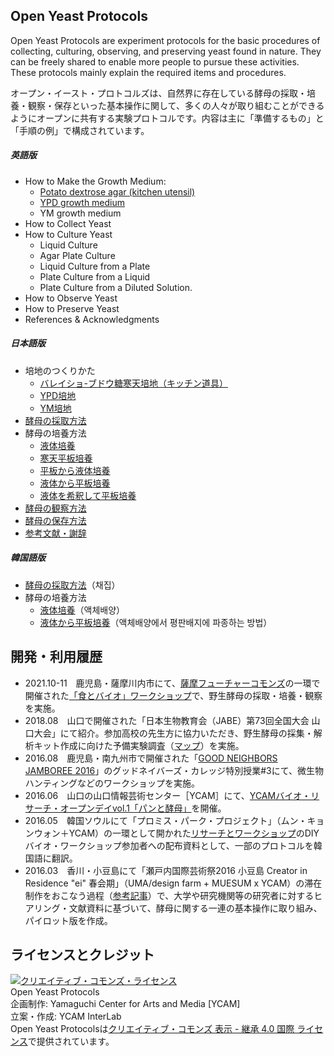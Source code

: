 ## Open Yeast Protocols
Open Yeast Protocols are experiment protocols for the basic procedures of collecting, culturing, observing, and preserving yeast found in nature. They can be freely shared to enable more people to pursue these activities. These protocols mainly explain the required items and procedures.
  
オープン・イースト・プロトコルズは、自然界に存在している酵母の採取・培養・観察・保存といった基本操作に関して、多くの人々が取り組むことができるようにオープンに共有する実験プロトコルです。内容は主に「準備するもの」と「手順の例」で構成されています。  

##### 英語版 
- How to Make the Growth Medium: 
  - [Potato dextrose agar (kitchen utensil)](https://github.com/YCAMInterlab/OpenYeastProtocols/blob/master/en/PDAmedium_kitchen_en.md)
  - [YPD growth medium](https://github.com/YCAMInterlab/OpenYeastProtocols/blob/master/en/YPDmedium_en.md)
  - YM growth medium
- How to Collect Yeast
- How to Culture Yeast
  - Liquid Culture
  - Agar Plate Culture
  - Liquid Culture from a Plate
  - Plate Culture from a Liquid
  - Plate Culture from a Diluted Solution.
- How to Observe Yeast
- How to Preserve Yeast
- References & Acknowledgments

##### 日本語版  
- 培地のつくりかた 
  - [バレイショ-ブドウ糖寒天培地（キッチン道具）](https://github.com/YCAMInterlab/OpenYeastProtocols/blob/master/jp/PDAmedium_kitchen.md)
  - [YPD培地](https://github.com/YCAMInterlab/OpenYeastProtocols/blob/master/jp/YPDmedium.md) 
  - [YM培地](https://github.com/YCAMInterlab/OpenYeastProtocols/blob/master/jp/YMmedium.md)  
- [酵母の採取方法](https://github.com/YCAMInterlab/OpenYeastProtocols/blob/master/jp/hunt.md)  
- 酵母の培養方法 
  - [液体培養](https://github.com/YCAMInterlab/OpenYeastProtocols/blob/master/jp/liquidculture.md)
  - [寒天平板培養](https://github.com/YCAMInterlab/OpenYeastProtocols/blob/master/jp/plateculture.md)
  - [平板から液体培養](https://github.com/YCAMInterlab/OpenYeastProtocols/blob/master/jp/plate2liquid.md)
  - [液体から平板培養](https://github.com/YCAMInterlab/OpenYeastProtocols/blob/master/jp/liquid2plate.md)
  - [液体を希釈して平板培養](https://github.com/YCAMInterlab/OpenYeastProtocols/blob/master/jp/liquiddilution2plate.md)  
- [酵母の観察方法](https://github.com/YCAMInterlab/OpenYeastProtocols/blob/master/jp/observe.md)
- [酵母の保存方法](https://github.com/YCAMInterlab/OpenYeastProtocols/blob/master/jp/stock.md)
- [参考文献・謝辞](https://github.com/YCAMInterlab/OpenYeastProtocols/blob/master/jp/references.md)

##### 韓国語版
- [酵母の採取方法](https://github.com/YCAMInterlab/OpenYeastProtocols/blob/master/kr/hunt_kr.md)（채집）  
- 酵母の培養方法 
  - [液体培養](https://github.com/YCAMInterlab/OpenYeastProtocols/blob/master/kr/liquidculture_kr.md)（액체배양）
  - [液体から平板培養](https://github.com/YCAMInterlab/OpenYeastProtocols/blob/master/kr/liquid2plate_kr.md)（액체배양에서 평판배지에 파종하는 방법）


## 開発・利用履歴
- 2021.10-11　鹿児島・薩摩川内市にて、[薩摩フューチャーコモンズ](https://kigyo-satsumasendai.jp/sfc/)の一環で開催された[「食とバイオ」ワークショップ](http://www.city.satsumasendai.lg.jp/www/contents/1630476742913/index.html)で、野生酵母の採取・培養・観察を実施。
- 2018.08　山口で開催された「日本生物教育会（JABE）第73回全国大会 山口大会」にて紹介。参加高校の先生方に協力いただき、野生酵母の採集・解析キット作成に向けた予備実験調査（[マップ](https://www.google.com/maps/d/u/1/edit?mid=1jAaTy_FYrJweN7rdK8IP0za3kzfQYVFp&usp=sharing)）を実施。
- 2016.08　鹿児島・南九州市で開催された「[GOOD NEIGHBORS JAMBOREE 2016](http://goodneighborsjamboree.com/2016/)」のグッドネイバーズ・カレッジ特別授業#3にて、微生物ハンティングなどのワークショップを実施。
- 2016.06　山口の山口情報芸術センター［YCAM］にて、[YCAMバイオ・リサーチ・オープンデイvol.1「パンと酵母」](https://www.ycam.jp/events/2016/ycam-bio-research-open-day-vol1/)を開催。
- 2016.05　韓国ソウルにて「プロミス・パーク・プロジェクト」（ムン・キョンウォン＋YCAM）の一環として開かれた[リサーチとワークショップ](https://promise-park.ycam.jp/ja/research-workshop-and-fieldwork/)のDIYバイオ・ワークショップ参加者への配布資料として、一部のプロトコルを韓国語に翻訳。
- 2016.03　香川・小豆島にて「瀬戸内国際芸術祭2016 小豆島 Creator in Residence "ei" 春会期」（UMA/design farm + MUESUM x YCAM）の滞在制作をおこなう過程（[参考記事](https://www.nettam.jp/column/future-life-expression/2/)）で、大学や研究機関等の研究者に対するヒアリング・文献資料に基づいて、酵母に関する一連の基本操作に取り組み、パイロット版を作成。

## ライセンスとクレジット
<a href="http://creativecommons.org/licenses/by-sa/4.0/" rel="license"><img style="border-width: 0;" alt="クリエイティブ・コモンズ・ライセンス" src="http://i.creativecommons.org/l/by-sa/4.0/80x15.png" /></a>
<br /> 
Open Yeast Protocols  
企画制作: Yamaguchi Center for Arts and Media [YCAM]<br />
立案・作成: YCAM InterLab<br />
Open Yeast Protocolsは<a href="http://creativecommons.org/licenses/by-sa/4.0/" rel="license">クリエイティブ・コモンズ 表示 - 継承 4.0 国際 ライセンス</a>で提供されています。
